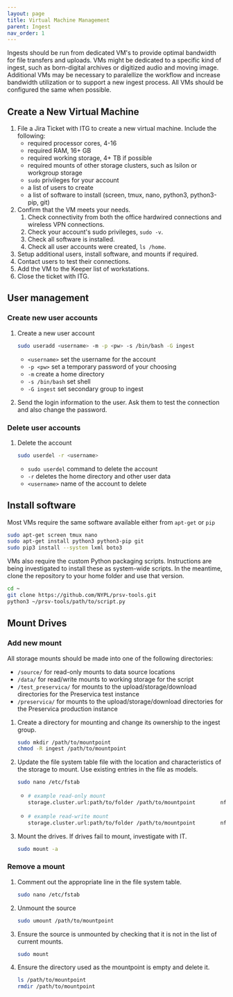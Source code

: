 ```yaml
---
layout: page
title: Virtual Machine Management
parent: Ingest
nav_order: 1
---
```


Ingests should be run from dedicated VM's to provide optimal bandwidth for file transfers and uploads.
VMs might be dedicated to a specific kind of ingest, such as born-digital archives or digitized audio and moving image.
Additional VMs may be necessary to paralellize the workflow and increase bandwidth utilization or to support a new ingest process.
All VMs should be configured the same when possible.

## Create a New Virtual Machine

1. File a Jira Ticket with ITG to create a new virtual machine.
Include the following:
    * required processor cores, 4-16
    * required RAM, 16+ GB
    * required working storage, 4+ TB if possible
    * required mounts of other storage clusters, such as Isilon or workgroup storage
    * `sudo` privileges for your account
    * a list of users to create
    * a list of software to install (screen, tmux, nano, python3, python3-pip, git)
3. Confirm that the VM meets your needs.
   1. Check connectivity from both the office hardwired connections and wireless VPN connections.
   2. Check your account's sudo privileges, `sudo -v`.
   3. Check all software is installed.
   4. Check all user accounts were created, `ls /home`.
4. Setup additional users, install software, and mounts if required.
5. Contact users to test their connections.
6. Add the VM to the Keeper list of workstations.
7. Close the ticket with ITG.

## User management

### Create new user accounts

1. Create a new user account

   ```sh
   sudo useradd <username> -m -p <pw> -s /bin/bash -G ingest
   ```

   * `<username>` set the username for the account
   * `-p <pw>` set a temporary password of your choosing
   * `-m` create a home directory
   * `-s /bin/bash` set shell
   * `-G ingest` set secondary group to ingest
1. Send the login information to the user.
Ask them to test the connection and also change the password.

### Delete user accounts

1. Delete the account

   ```sh
   sudo userdel -r <username>
   ```

   * `sudo userdel` command to delete the account
   * `-r` deletes the home directory and other user data
   * `<username>` name of the account to delete

## Install software

Most VMs require the same software available either from `apt-get` or `pip`

```sh
sudo apt-get screen tmux nano
sudo apt-get install python3 python3-pip git
sudo pip3 install --system lxml boto3
```

VMs also require the custom Python packaging scripts.
Instructions are being investigated to install these as system-wide scripts.
In the meantime, clone the repository to your home folder and use that version.

```sh
cd ~
git clone https://github.com/NYPL/prsv-tools.git
python3 ~/prsv-tools/path/to/script.py
```

## Mount Drives

### Add new mount

All storage mounts should be made into one of the following directories:

* `/source/` for read-only mounts to data source locations
* `/data/` for read/write mounts to working storage for the script
* `/test_preservica/` for mounts to the upload/storage/download directories for the Preservica test instance
* `/preservica/` for mounts to the upload/storage/download directories for the Preservica production instance

1. Create a directory for mounting and change its ownership to the ingest group.

    ```sh
    sudo mkdir /path/to/mountpoint
    chmod -R ingest /path/to/mountpoint
    ```

2. Update the file system table file with the location and characteristics of the storage to mount. Use existing entries in the file as models.

   ```sh
   sudo nano /etc/fstab
   ```

    * ```sh
      # example read-only mount
      storage.cluster.url:path/to/folder /path/to/mountpoint        nfs4    ro,rsize=65536 1       1
      ```

    * ```sh
      # example read-write mount
      storage.cluster.url:path/to/folder /path/to/mountpoint        nfs4    rw,rsize=65536,wsize=65536 1       1
      ```

3. Mount the drives.
   If drives fail to mount, investigate with IT.

   ```sh
   sudo mount -a
   ```

### Remove a mount

1. Comment out the appropriate line in the file system table.

   ```sh
   sudo nano /etc/fstab
   ```

2. Unmount the source

   ```sh
   sudo umount /path/to/mountpoint
   ```

3. Ensure the source is unmounted by checking that it is not in the list of current mounts.

   ```sh
   sudo mount
   ```

4. Ensure the directory used as the mountpoint is empty and delete it.

   ```sh
   ls /path/to/mountpoint
   rmdir /path/to/mountpoint
   ```

